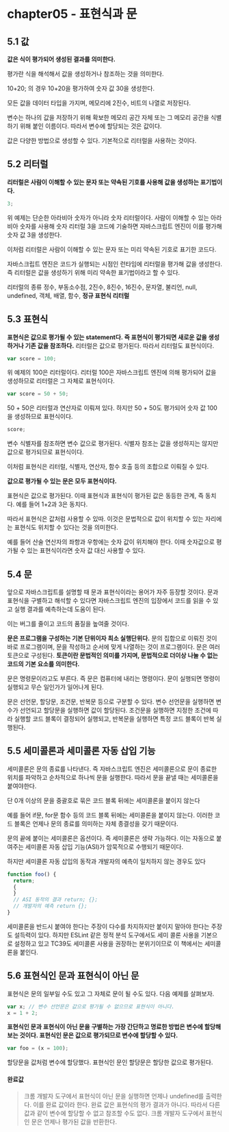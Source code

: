 # chapter05 - 표현식과 문

## 5.1 값

**값은 식이 평가되어 생성된 결과를 의미한다.**

평가란 식을 해석해서 값을 생성하거나 참조하는 것을 의미한다.

10+20; 의 경우 10+20을 평가하여 숫자 값 30을 생성한다.

모든 값을 데이터 타입을 가지며, 메모리에 2진수, 비트의 나열로 저장된다.

변수는 하나의 값을 저장하기 위해 확보한 메모리 공간 자체 또는 그 메모리 공간을 식별하기 위해 붙인 이름이다. 따라서 변수에 할당되는 것은 값이다.

값은 다양한 방법으로 생성할 수 있다. 기본적으로 리터럴을 사용하는 것이다.

## 5.2 리터럴

**리터럴은 사람이 이해할 수 있는 문자 또는 약속된 기호를 사용해 값을 생성하는 표기법이다.**

```js
3;
```

위 예제는 단순한 아라비아 숫자가 아니라 숫자 리터럴이다. 사람이 이해할 수 있는 아라비아 숫자를 사용해 숫자 리터럴 3을 코드에 기술하면 자바스크립트 엔진이 이를 평가해 숫자 값 3을 생성한다.

이처럼 리터럴은 사람이 이해할 수 있는 문자 또는 미리 약속된 기호로 표기한 코드다.

자바스크립트 엔진은 코드가 실행되는 시점인 런타임에 리터럴을 평가해 값을 생성한다. 즉 리터럴은 값을 생성하기 위해 미리 약속한 표기법이라고 할 수 있다.

리터럴의 종류
정수, 부동소수점, 2진수, 8진수, 16진수, 문자열, 불리언, null, undefined, 객체, 배열, 함수, **정규 표현식 리터럴**

## 5.3 표현식

**표현식은 값으로 평가될 수 있는 statement다. 즉 표현식이 평가되면 새로운 값을 생성하거나 기존 값을 참조하다.**
리터럴은 값으로 평가된다. 따라서 리터럴도 표현식이다.

```js
var score = 100;
```

위 예제의 100은 리터럴이다. 리터럴 100은 자바스크립트 엔진에 의해 평가되어 값을 생성하므로 리터럴은 그 자체로 표현식이다.

```js
var score = 50 + 50;
```

50 + 50은 리터럴과 연산자로 이뤄져 있다. 하지만 50 + 50도 평가되어 숫자 값 100을 생성하므로 표현식이다.

```js
score;
```

변수 식별자를 참조하면 변수 값으로 평가된다. 식별자 참조는 값을 생성하지는 않지만 값으로 평가되므로 표현식이다.

이처럼 표현식은 리터럴, 식별자, 연산자, 함수 호출 등의 조합으로 이뤄질 수 있다.

**값으로 평가될 수 있는 문은 모두 표현식이다.**

표현식은 값으로 평가된다. 이때 표현식과 표현식이 평가된 값은 동등한 관계, 즉 동치다. 예를 들어 1+2과 3은 동치다.

따라서 표현식은 값처럼 사용할 수 있따. 이것은 문법적으로 값이 위치할 수 있는 자리에는 표현식도 위치할 수 있다는 것을 의미한다.

예를 들어 산술 연산자의 좌항과 우항에는 숫자 값이 위치해야 한다. 이때 숫자값으로 평가될 수 있는 표현식이라면 숫자 값 대신 사용할 수 있다.

## 5.4 문

앞으로 자바스크립트를 설명할 때 문과 표현식이라는 용어가 자주 등장할 것이다.
문과 표현식을 구별하고 해석할 수 있다면 자바스크립트 엔진의 입장에서 코드를 읽을 수 있고 실행 결과를 예측하는데 도움이 된다.

이는 버그를 줄이고 코드의 품질을 높여줄 것이다.

**문은 프로그램을 구성하는 기본 단위이자 최소 실행단위다.** 문의 집합으로 이뤄진 것이 바로 프로그램이며, 문을 작성하고 순서에 맞게 나열하는 것이 프로그램이다.
문은 여러 토큰으로 구성된다. **토큰이란 문법적인 의미를 가지며, 문법적으로 더이상 나눌 수 없는 코드의 기본 요소를 의미한다.**

문은 명령문이라고도 부른다. 즉 문은 컴퓨터에 내리는 명령이다. 문이 실행되면 명령이 실행되고 무슨 일인가가 일어나게 된다.

문은 선언문, 할당문, 조건문, 반복문 등으로 구분할 수 있다. 변수 선언문을 실행하면 변수가 선언되고 할당문을 실행하면 값이 할당된다. 조건문을 실행하면 지정한 조건에 따라 실행할 코드 블록이 결정되어 실행되고, 반복문을 실행하면 특정 코드 블록이 반복 실행된다.

## 5.5 세미콜론과 세미콜론 자동 삽입 기능

세미콜론은 문의 종료를 나타낸다. 즉 자바스크립트 엔진은 세미콜론으로 문이 종료한 위치를 파악하고 순차적으로 하나씩 문을 실행한다.
따라서 문을 끝낼 때는 세미콜론을 붙여야한다.

단 0개 이상의 문을 중괄호로 묶은 코드 블록 뒤에는 세미콜론을 붙이지 않는다

예를 들어 if문, for문 함수 등의 코드 블록 뒤에는 세미콜론을 붙이지 않는다.
이러한 코드 블록은 언제나 문의 종료를 의미하는 자체 종결성을 갖기 때문이다.

문의 끝에 붙이는 세미콜론은 옵션이다. 즉 세미콜론은 생략 가능하다. 이는 자동으로 붙여주는 세미콜론 자동 삽입 기능(ASI)가 암묵적으로 수행되기 때문이다.

하지만 세미콜론 자동 삽입의 동작과 개발자의 예측이 일치하지 않는 경우도 있다

```js
function foo() {
  return;
  {
  }
  // ASI 동작의 결과 return; {};
  // 개발자의 예측 return {};
}
```

세미콜론을 반드시 붙여야 한다는 주장이 다수를 차지하지만 붙이지 말아야 한다는 주장도 설득력이 있다.
하지만 ESLint 같은 정적 분석 도구에서도 세미 콜론 사용을 기본으로 설정하고 있고 TC39도 세미콜론 사용을 권장하는 분위기이므로 이 책에서는 세미콜론을 붙인다.

## 5.6 표현식인 문과 표현식이 아닌 문

표현식은 문의 일부일 수도 있고 그 자체로 문이 될 수도 있다. 다음 예제를 살펴보자.

```js
var x; // 변수 선언문은 값으로 평가될 수 없으므로 표현식이 아니다.
x = 1 + 2;
```

**표현식인 문과 표현식이 아닌 문을 구별하는 가장 간단하고 명료한 방법은 변수에 할당해보는 것이다. 표현식인 문은 값으로 평가되므로 변수에 할당할 수 있다.**

```js
var foo = (x = 100);
```

할당문을 값처럼 변수에 할당했다. 표현식인 문인 할당문은 할당한 값으로 평가된다.

#### 완료값

> 크롬 개발자 도구에서 표현식이 아닌 문을 실행하면 언제나 undefined를 출력한다. 이를 완료 값이라 한다. 완료 값은 표현식의 평가 결과가 아니다. 따라서 다른 값과 같이 변수에 할당할 수 없고 참조할 수도 없다. 크롬 개발자 도구에서 표현식인 문은 언제나 평가된 값을 반환한다.
